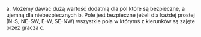   a. Możemy dawać dużą wartość dodatnią dla pól które są bezpieczne, a ujemną dla niebezpiecznych
  b. Pole jest bezpieczne jeżeli dla każdej prostej (N-S, NE-SW, E-W, SE-NW) wszystkie pola
     w którymś z kierunków są zajęte przez gracza
  c. 
